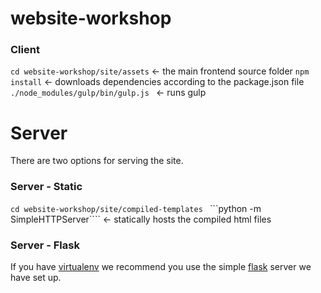 # website-workshop

### Client ###
```cd website-workshop/site/assets``` <- the main frontend source folder
```npm install``` <- downloads dependencies according to the package.json file
```./node_modules/gulp/bin/gulp.js ``` <- runs gulp

# Server #
There are two options for serving the site.

### Server - Static ###
```cd website-workshop/site/compiled-templates ```
```python -m SimpleHTTPServer```` <- statically hosts the compiled html files 

### Server - Flask ###
If you have [virtualenv](https://virtualenv.pypa.io/en/latest/) we recommend you use the simple [flask](http://flask.pocoo.org/) server we have set up. 
